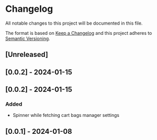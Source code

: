 # Changelog

All notable changes to this project will be documented in this file.

The format is based on [Keep a Changelog](http://keepachangelog.com/en/1.0.0/)
and this project adheres to [Semantic Versioning](http://semver.org/spec/v2.0.0.html).

## [Unreleased]

## [0.0.2] - 2024-01-15

## [0.0.2] - 2024-01-15

### Added 
- Spinner while fetching cart bags manager settings

## [0.0.1] - 2024-01-08
